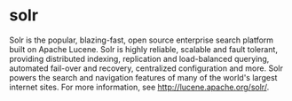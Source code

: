# solr
Solr is the popular, blazing-fast, open source enterprise search platform built on Apache Lucene. Solr is highly reliable, scalable and fault tolerant, providing distributed indexing, replication and load-balanced querying, automated fail-over and recovery, centralized configuration and more. Solr powers the search and navigation features of many of the world's largest internet sites. For more information, see http://lucene.apache.org/solr/.
